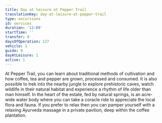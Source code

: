 ```yaml
---
title: Day at leisure at Pepper Trail
translationKey: day-at-leisure-at-pepper-trail
type: excursions
id: services
duration: '12:00'
startTime: ''
transfer: 0
daysOfOperation: 127
vehicle: 1
guide: 0
dayAtLeisure: 1
active: 1
---
```

At Pepper Trail, you can learn about traditional methods of cultivation and how coffee, tea and pepper are grown, processed and consumed. It is also possible to trek into the nearby jungle to explore prehistoric caves, watch wildlife in their natural habitat and experience a rhythm of life older than man himself.    In the heart of the estate, fed by natural springs, is an acre-wide water body where you can take a coracle ride to appreciate the local flora and fauna.  If you prefer to relax then you can pamper yourself with a relaxing Ayurveda massage in a private pavilion, deep within the coffee plantation.